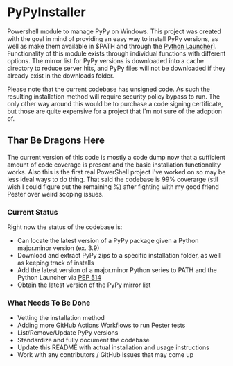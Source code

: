 # PyPyInstaller

Powershell module to manage PyPy on Windows. This project was created with the goal in mind of providing an easy way to install PyPy versions, as well as make them available in $PATH and through the [Python Launcher](https://docs.python.org/3/using/windows.html#python-launcher-for-windows)]. Functionality of this module exists through individual functions with different options. The mirror list for PyPy versions is downloaded into a cache directory to reduce server hits, and PyPy files will not be downloaded if they already exist in the downloads folder.

Please note that the current codebase has unsigned code. As such the resulting installation method will require security policy bypass to run. The only other way around this would be to purchase a code signing certificate, but those are quite expensive for a project that I'm not sure of the adoption of.

## Thar Be Dragons Here

The current version of this code is mostly a code dump now that a sufficient amount of code coverage is present and the basic installation functionality works. Also this is the first real PowerShell project I've worked on so may be less ideal ways to do thing. That said the codebase is 99% coverarge (stil wish I could figure out the remaining %) after fighting with my good friend Pester over weird scoping issues.

### Current Status

Right now the status of the codebase is:

- Can locate the latest version of a PyPy package given a Python major.minor version (ex. 3.9)
- Download and extract PyPy zips to a specific installation folder, as well as keeping track of installs
- Add the latest version of a major.minor Python series to PATH and the Python Launcher via [PEP 514](https://peps.python.org/pep-0514/)
- Obtain the latest version of the PyPy mirror list

### What Needs To Be Done

- Vetting the installation method
- Adding more GitHub Actions Workflows to run Pester tests
- List/Remove/Update PyPy versions
- Standardize and fully document the codebase
- Update this README with actual installation and usage instructions
- Work with any contributors / GitHub Issues that may come up